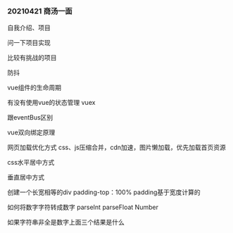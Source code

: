 ### 20210421 商汤一面

自我介绍、项目

问一下项目实现

比较有挑战的项目

防抖

vue组件的生命周期

有没有使用vue的状态管理  vuex

跟eventBus区别

vue双向绑定原理

网页加载优化方式 css、js压缩合并，cdn加速，图片懒加载，优先加载首页资源

css水平居中方式

垂直居中方式

创建一个长宽相等的div padding-top：100% padding基于宽度计算的

如何将数字字符转成数字 parseInt parseFloat Number

如果字符串非全是数字上面三个结果是什么




